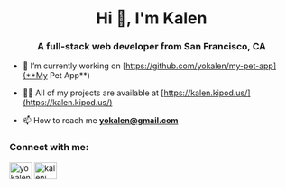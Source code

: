 <h1 align="center">Hi 👋, I'm Kalen</h1>
<h3 align="center">A full-stack web developer from San Francisco, CA</h3>

- 🔭 I’m currently working on [https://github.com/yokalen/my-pet-app](**My Pet App**)

- 👨‍💻 All of my projects are available at [https://kalen.kipod.us/](https://kalen.kipod.us/)

- 📫 How to reach me **yokalen@gmail.com**

<h3 align="left">Connect with me:</h3>
<p align="left">
<a href="https://twitter.com/yokalen" target="blank"><img align="center" src="https://raw.githubusercontent.com/rahuldkjain/github-profile-readme-generator/master/src/images/icons/Social/twitter.svg" alt="yokalen" height="30" width="40" /></a>
<a href="https://linkedin.com/in/kalenj" target="blank"><img align="center" src="https://raw.githubusercontent.com/rahuldkjain/github-profile-readme-generator/master/src/images/icons/Social/linked-in-alt.svg" alt="kalenj" height="30" width="40" /></a>
</p>
